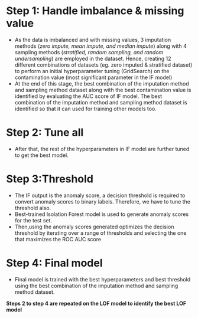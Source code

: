 # Step 1: Handle imbalance & missing value
- As the data is imbalanced and with missing values, 3 imputation methods (*zero impute, mean impute, and median impute*) along with 4 sampling methods (*stratified, random sampling, and random undersampling*) are employed in the dataset. Hence, creating 12 different combinations of datasets (eg. zero imputed & stratified dataset) to perform an initial hyperparameter tuning (GridSearch) on the contamination value (most significant parameter in the IF model)
- At the end of this stage, the best combination of the imputation method and sampling method dataset along with the best contamination value is identified by evaluating the AUC score of IF model. The best combination of the imputation method and sampling method dataset is identified so that it can used for training other models too.

# Step 2: Tune all
- After that, the rest of the hyperparameters in IF model are further tuned to get the best model. 

# Step 3:Threshold
- The IF output is the anomaly score, a decision threshold is required to convert anomaly scores to binary labels. Therefore, we have to tune the threshold also. 
- Best-trained Isolation Forest model is used to generate anomaly scores for the test set.
- Then,using the anomaly scores generated optimizes the decision threshold by iterating over a range of thresholds and selecting the one that maximizes the ROC AUC score

# Step 4: Final model
- Final model is trained with the best hyperparameters and best threshold using the best combination of the imputation method and sampling method dataset.

**Steps 2 to step 4 are repeated on the LOF model to identify the best LOF model**



